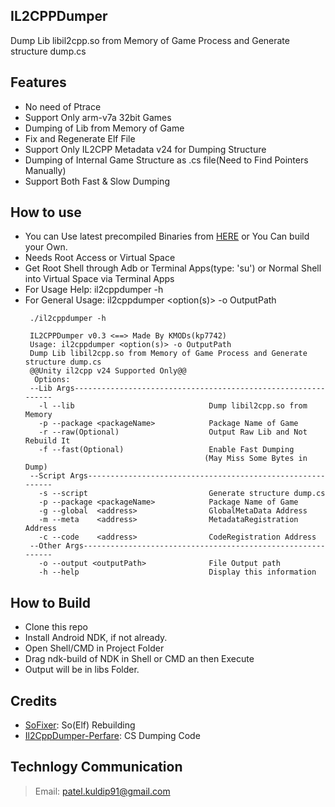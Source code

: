 ## IL2CPPDumper
Dump Lib libil2cpp.so from Memory of Game Process and Generate structure dump.cs

## Features
- No need of Ptrace
- Support Only arm-v7a 32bit Games
- Dumping of Lib from Memory of Game
- Fix and Regenerate Elf File
- Support Only IL2CPP Metadata v24 for Dumping Structure
- Dumping of Internal Game Structure as .cs file(Need to Find Pointers Manually)
- Support Both Fast & Slow Dumping
 
## How to use
- You can Use latest precompiled Binaries from [HERE](https://github.com/kp7742/IL2CPPDumper/tree/master/libs/) or You Can build your Own.
- Needs Root Access or Virtual Space
- Get Root Shell through Adb or Terminal Apps(type: 'su') or Normal Shell into Virtual Space via Terminal Apps
- For Usage Help: il2cppdumper -h
- For General Usage: il2cppdumper <option(s)> -o OutputPath
	```
	 ./il2cppdumper -h
	 
	 IL2CPPDumper v0.3 <==> Made By KMODs(kp7742)
	 Usage: il2cppdumper <option(s)> -o OutputPath
	 Dump Lib libil2cpp.so from Memory of Game Process and Generate structure dump.cs
	 @@Unity il2cpp v24 Supported Only@@
	  Options:
	 --Lib Args--------------------------------------------------------------
	   -l --lib                              Dump libil2cpp.so from Memory
	   -p --package <packageName>            Package Name of Game
	   -r --raw(Optional)                    Output Raw Lib and Not Rebuild It
	   -f --fast(Optional)                   Enable Fast Dumping
	 										(May Miss Some Bytes in Dump)
	 --Script Args-----------------------------------------------------------
	   -s --script                           Generate structure dump.cs
	   -p --package <packageName>            Package Name of Game
	   -g --global  <address>                GlobalMetaData Address
	   -m --meta    <address>                MetadataRegistration Address
	   -c --code    <address>                CodeRegistration Address
	 --Other Args------------------------------------------------------------
	   -o --output <outputPath>              File Output path
	   -h --help                             Display this information
	```
	
## How to Build
- Clone this repo
- Install Android NDK, if not already.
- Open Shell/CMD in Project Folder
- Drag ndk-build of NDK in Shell or CMD an then Execute
- Output will be in libs Folder.

## Credits
- [SoFixer](https://github.com/F8LEFT/SoFixer): So(Elf) Rebuilding
- [Il2CppDumper-Perfare](https://github.com/Perfare/Il2CppDumper): CS Dumping Code

## Technlogy Communication
> Email: patel.kuldip91@gmail.com

